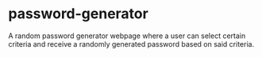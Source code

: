 # password-generator
A random password generator webpage where a user can select certain criteria and receive a randomly generated password based on said criteria.
